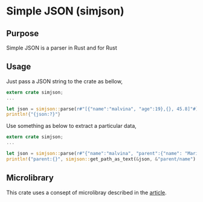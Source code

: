 # Simple JSON (simjson)

## Purpose
Simple JSON is a parser in Rust and for Rust

## Usage
Just pass a JSON string to the crate as bellow,
```rust
extern crate simjson;
...

let json = simjson::parse(r#"[{"name":"malvina", "age":19},{}, 45.8]"#);
println!{"{json:?}"}
```
Use something as below to extract a particular data,
```rust
extern crate simjson;
...

let json = simjson::parse(r#"{"name":"malvina", "parent":{"name": "Maria"}}"#);
println!("parent:{}", simjson::get_path_as_text(&json, &"parent/name").unwrap_or("unknown".to_string()));
```

## Microlibrary
This crate uses a consept of microlibray described in the [article](https://www.linkedin.com/pulse/micro-libraries-vs-mega-dmitriy-rogatkin-q6e6c).